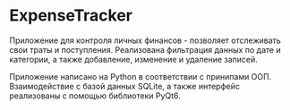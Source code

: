 # ExpenseTracker
Приложение для контроля личных финансов - позволяет отслеживать свои траты и поступления. Реализована фильтрация данных по дате и категории, а также добавление, изменение и удаление записей.

Приложение написано на Python в соответствии с принипами ООП. Взаимодействие с базой данных SQLite, а также интерфейс реализованы с помощью библиотеки PyQt6.
